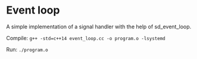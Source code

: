 # Event loop
A simple implementation of a signal handler with the help of sd_event_loop.

Compile: `g++ -std=c++14 event_loop.cc -o program.o -lsystemd`

Run: `./program.o`
